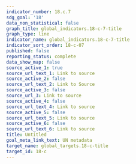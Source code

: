 ```yaml
---
indicator_number: 18.c.7
sdg_goal: '18'
data_non_statistical: false
graph_title: global_indicators.18-c-7-title
graph_type: line
indicator_name: global_indicators.18-c-7-title
indicator_sort_order: 18-c-07
published: false
reporting_status: complete
data_show_map: false
source_active_1: true
source_url_text_1: Link to source
source_active_2: false
source_url_text_2: Link to Source
source_active_3: false
source_url_3: Link to source
source_active_4: false
source_url_text_4: Link to source
source_active_5: false
source_url_text_5: Link to source
source_active_6: false
source_url_text_6: Link to source
title: Untitled
goal_meta_link_text: UN metadata
target_name: global_targets.18-c-title
target_id: 18-c
---
```

